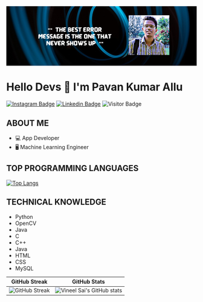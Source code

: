

<img align="center" src="https://raw.githubusercontent.com/pavankumarallu/pavankumarallu/main/banner2.PNG"/>

# Hello Devs 👋 I'm Pavan Kumar Allu

[![Instagram Badge](https://img.shields.io/badge/-PavankumarAllu-blueviolet?style=plastic-square&logo=instagram&logoColor=white&link=https://www.instagram.com/allupavan_2001/)](https://www.instagram.com/allupavan_2001/)
[![Linkedin Badge](https://img.shields.io/badge/-PavankumarAllu-blue?style=plastic-square&logo=Linkedin&logoColor=white&link=https://www.linkedin.com/in/vamsi-pavan-kumar-allu-2771b41a0/)](https://www.linkedin.com/in/vamsi-pavan-kumar-allu-2771b41a0/)
![Visitor Badge](https://visitor-badge.laobi.icu/badge?page_id=dhanrajdc7)


## ABOUT ME
- 💻 App Developer
- 🖥  Machine Learning Engineer
## TOP PROGRAMMING LANGUAGES
[![Top Langs](https://github-readme-stats.vercel.app/api/top-langs/?username=pavankumarallu&theme=radical&text_color=fff)](https://github.com/pavankumarallu/github-readme-stats)

## TECHNICAL KNOWLEDGE
- Python
- OpenCV
- Java
- C
- C++
- Java
- HTML
- CSS
- MySQL

| GitHub Streak | GitHub Stats|
| ----|-----|
| ![GitHub Streak](https://github-readme-streak-stats.herokuapp.com/?user=pavankumarallu&theme=radical) | ![Vineel Sai's GitHub stats](https://github-readme-streak-stats.herokuapp.com/?user=pavankumarallu&theme=radical&text_color=fff)|
